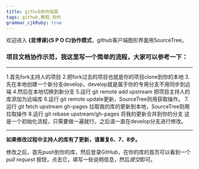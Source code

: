 ```yaml
---
title: github协作指南
tags: github,教程,协作
grammar_cjkRuby: true
---
```



欢迎进入 **{思博课}(S P O C)协作模式**，github客户端图形界面用SourceTree。

### 项目文档协作示范，我这里写一个简单的流程，大家可以参考一下：
----------
1.首先fork主持人的项目
2.把fork过去的项目也就是你的项目clone到你的本地
3.先在本地创建一个新分支develop，develop就是属于你的专用分支不用同步到远端
4.然后在本地切换到新分支
5.运行 git remote add upstream 把项目主持人的库添加为远端库
6.运行 git remote update更新，SourceTree则用获取操作。
7.运行 git fetch upstream gh-pages 拉取我的库的更新到本地，SourceTree则用拉取操作
8.运行 git rebase upstream/gh-pages 将我的更新合并到你的分支
这是一个初始化流程，只需要做一遍就行，之后请一直在develop分支进行修改。


----------


**如果修改过程中主持人的库有了更新，请重复6、7、8步。**

修改之后，首先push到你的库，然后登录GitHub，在你的库的首页可以看到一个 *pull request* 按钮，点击它，填写一些说明信息，然后*提交*即可。
